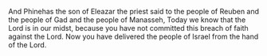 And Phinehas the son of Eleazar the priest said to the people of Reuben and the people of Gad and the people of Manasseh, Today we know that the Lord is in our midst, because you have not committed this breach of faith against the Lord. Now you have delivered the people of Israel from the hand of the Lord.
